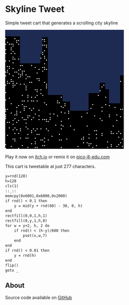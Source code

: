 # Skyline Tweet
Simple tweet cart that generates a scrolling city skyline


[![Black rectangles with white dots on blue background approximating a city skyline](images/cover.png)](https://caterpillargames.itch.io/skyline-tweet)


Play it now on [itch.io](https://caterpillargames.itch.io/skyline-tweet) or remix it on [pico-8-edu.com](https://www.pico-8-edu.com/?c=AHB4YQEVAMgvcc4bPMDd62fccc0FI7enNkgOv-8R0jTMbgruLoLkBY4v0jfYSC96ibOSoD7IRokNRmzQ1y-wAJdoh0TFcUV3Vdo8w9LIWLy70W0VOwNrM1l1lbtmFjais4rDoqHGAhPZwMRE3ixGYytLG4PBiJZAPlTkRZJ7XiueEhgIX6FeeAk9gWpnTTsgrZJiI9zYkh1P3w_1-WnaBOKD2eDm0E66uLBRXNf2rdSIR3TKNyZULttoEu4sTfVxGD7CSl-srAI=&g=w-w-w-w1HQHw-w2Xw-w3Xw-w2HQH)


This cart is tweetable at just 277 characters.

<pre><code>y=rnd(128)
h=128
cls(1)
::_::
memcpy(0x6001,0x6000,0x2000)
if rnd() < 0.1 then
	y = mid(y + rnd(60) - 30, 0, h)
end
rectfill(0,0,1,h,1)
rectfill(0,y,1,h,0)
for w = y+2, h, 2 do
	if rnd() < (h-y)/600 then
		pset(x,w,7)
	end
end
if rnd() < 0.01 then
	y = rnd(h)
end
flip()
goto _</code></pre>





## About




Source code available on [GitHub](https://github.com/CaterpillarGames/pico8-games/tree/master/carts/skyline-tweet)

